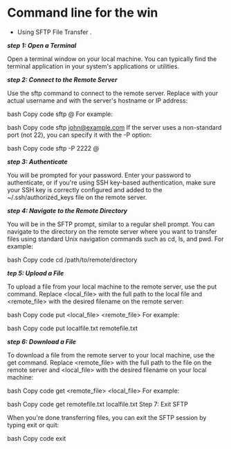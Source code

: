 # Command line for the win
* Using SFTP File Transfer .

***step 1: Open a Terminal***

Open a terminal window on your local machine. You can typically find the terminal application in your system's applications or utilities.

***step 2: Connect to the Remote Server***

Use the sftp command to connect to the remote server. Replace <username> with your actual username and <hostname> with the server's hostname or IP address:

bash
Copy code
sftp <username>@<hostname>
For example:

bash
Copy code
sftp john@example.com
If the server uses a non-standard port (not 22), you can specify it with the -P option:

bash
Copy code
sftp -P 2222 <username>@<hostname>

***step 3: Authenticate***

You will be prompted for your password. Enter your password to authenticate, or if you're using SSH key-based authentication, make sure your SSH key is correctly configured and added to the ~/.ssh/authorized_keys file on the remote server.

***step 4: Navigate to the Remote Directory***

You will be in the SFTP prompt, similar to a regular shell prompt. You can navigate to the directory on the remote server where you want to transfer files using standard Unix navigation commands such as cd, ls, and pwd. For example:

bash
Copy code
cd /path/to/remote/directory

***tep 5: Upload a File***

To upload a file from your local machine to the remote server, use the put command. Replace <local_file> with the full path to the local file and <remote_file> with the desired filename on the remote server:

bash
Copy code
put <local_file> <remote_file>
For example:

bash
Copy code
put localfile.txt remotefile.txt

***step 6: Download a File***

To download a file from the remote server to your local machine, use the get command. Replace <remote_file> with the full path to the file on the remote server and <local_file> with the desired filename on your local machine:

bash
Copy code
get <remote_file> <local_file>
For example:

bash
Copy code
get remotefile.txt localfile.txt
Step 7: Exit SFTP

When you're done transferring files, you can exit the SFTP session by typing exit or quit:

bash
Copy code
exit
